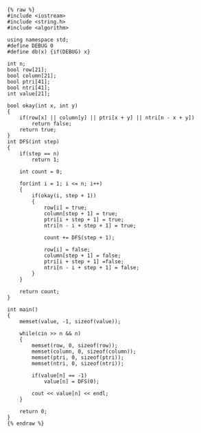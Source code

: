     {% raw %}
    #include <iostream>
    #include <string.h>
    #include <algorithm>
    
    using namespace std;
    #define DEBUG 0 
    #define db(x) {if(DEBUG) x}
    
    int n;
    bool row[21];
    bool column[21];
    bool ptri[41];
    bool ntri[41];
    int value[21];
    
    bool okay(int x, int y)
    {
    	if(row[x] || column[y] || ptri[x + y] || ntri[n - x + y])
    		return false;
    	return true;
    }
    int DFS(int step)
    {
    	if(step == n)
    		return 1;
    
    	int count = 0;
    
    	for(int i = 1; i <= n; i++)
    	{
    		if(okay(i, step + 1))
    		{
    			row[i] = true;
    			column[step + 1] = true;
    			ptri[i + step + 1] = true;
    			ntri[n - i + step + 1] = true;
    			
    			count += DFS(step + 1);
    					
    			row[i] = false;
    			column[step + 1] = false;
    			ptri[i + step + 1] =false;
    			ntri[n - i + step + 1] = false;
    		}
    	}
    
    	return count;
    }
    
    int main()
    {
    	memset(value, -1, sizeof(value));
    
    	while(cin >> n && n)
    	{
    		memset(row, 0, sizeof(row));
    		memset(column, 0, sizeof(column));
    		memset(ptri, 0, sizeof(ptri));
    		memset(ntri, 0, sizeof(ntri));
    
    		if(value[n] == -1)
    			value[n] = DFS(0);
    	
    		cout << value[n] << endl;	
    	}
    
    	return 0;
    }
    {% endraw %}
